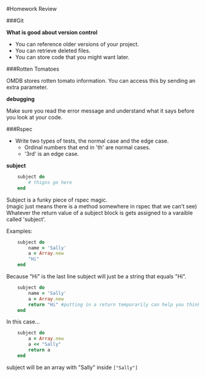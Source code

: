 #Homework Review

###Git

**What is good about version control**  
- You can reference older versions of your project.
- You can retrieve deleted files.
- You can store code that you might want later.

###Rotten Tomatoes

OMDB stores rotten tomato information. You can access this by sending an extra parameter.  

**debugging**

Make sure you read the error message and understand what it says before you look at your code.  

###Rspec

- Write two types of tests, the normal case and the edge case.
	- Ordinal numbers that end in 'th' are normal cases.
	- '3rd' is an edge case.

**subject**

```ruby
	subject do
		# thigns go here
	end
```

Subject is a funky piece of rspec magic.  
	(magic just means there is a method somewhere in rspec that we can't see)  
Whatever the return value of a subject block is gets assigned to a varaible called 'subject'.  

Examples:

```ruby
	subject do
		name = 'Sally'
		a = Array.new
		"Hi"
	end
```
Because "Hi" is the last line subject will just be a string that equals "Hi".  

```ruby
	subject do
		name = 'Sally'
		a = Array.new
		return "Hi" #putting in a return temporarily can help you think about what is happening.
	end
```
In this case...

```ruby
	subject do
		a = Array.new
		a << "Sally"
		return a
	end
```
subject will be an array with "Sally" inside `["Sally"]`  





